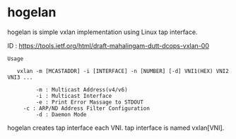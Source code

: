 hogelan
=======

hogelan is simple vxlan implementation using Linux tap interface.

ID : https://tools.ietf.org/html/draft-mahalingam-dutt-dcops-vxlan-00

	Usage

	   vxlan -m [MCASTADDR] -i [INTERFACE] -n [NUMBER] [-d] VNI1(HEX) VNI2 VNI3 ...
	
	         -m : Multicast Address(v4/v6)
	         -i : Multicast Interface
	         -e : Print Error Massage to STDOUT
		 -c : ARP/ND Address Filter Configuration
	         -d : Daemon Mode


hogelan creates tap interface each VNI.
tap interface is named vxlan[VNI].
